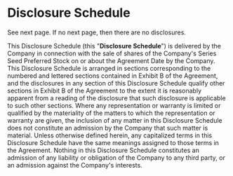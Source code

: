 Disclosure Schedule
===================

See next page. If no next page, then there are no disclosures.

This Disclosure Schedule (this "**Disclosure Schedule**") is delivered by the Company in connection with the sale of shares of the Company's Series Seed Preferred Stock on or about the Agreement Date by the Company. This Disclosure Schedule is arranged in sections corresponding to the numbered and lettered sections contained in Exhibit B of the Agreement, and the disclosures in any section of this Disclosure Schedule qualify other sections in Exhibit B of the Agreement to the extent it is reasonably apparent from a reading of the disclosure that such disclosure is applicable to such other sections. Where any representation or warranty is limited or qualified by the materiality of the matters to which the representation or warranty are given, the inclusion of any matter in this Disclosure Schedule does not constitute an admission by the Company that such matter is material. Unless otherwise defined herein, any capitalized terms in this Disclosure Schedule have the same meanings assigned to those terms in the Agreement. Nothing in this Disclosure Schedule constitutes an admission of any liability or obligation of the Company to any third party, or an admission against the Company's interests.
